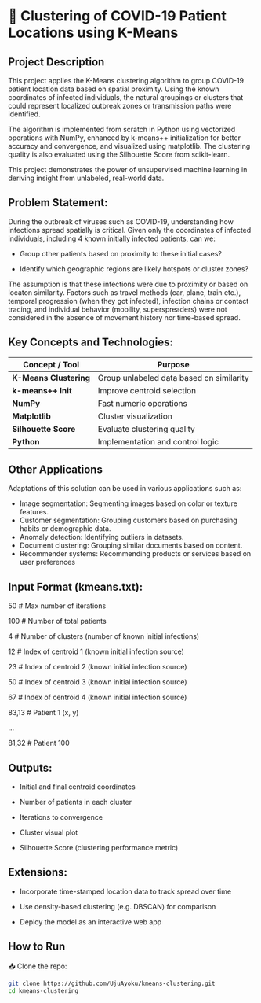 # 🦠 Clustering of COVID-19 Patient Locations using K-Means

## Project Description
This project applies the K-Means clustering algorithm to group COVID-19 patient location data based on spatial proximity. Using the known coordinates of infected individuals, the natural groupings or clusters that could represent localized outbreak zones or transmission paths were identified.

The algorithm is implemented from scratch in Python using vectorized operations with NumPy, enhanced by k-means++ initialization for better accuracy and convergence, and visualized using matplotlib. The clustering quality is also evaluated using the Silhouette Score from scikit-learn.

This project demonstrates the power of unsupervised machine learning in deriving insight from unlabeled, real-world data.

## Problem Statement:
During the outbreak of viruses such as COVID-19, understanding how infections spread spatially is critical. Given only the coordinates of infected individuals, including 4 known initially infected patients, can we:

- Group other patients based on proximity to these initial cases?

- Identify which geographic regions are likely hotspots or cluster zones?

The assumption is that these infections were due to proximity or based on locaton similarity. Factors such as travel methods (car, plane, train etc.), temporal progression (when they got infected), infection chains or contact tracing, and individual behavior (mobility, superspreaders) were not considered in the absence of movement history nor time-based spread.

## Key Concepts and Technologies:
| Concept / Tool         | Purpose                                  |
| ---------------------- | ---------------------------------------- |
| **K-Means Clustering** | Group unlabeled data based on similarity |
| **k-means++ Init**     | Improve centroid selection               |
| **NumPy**              | Fast numeric operations                  |
| **Matplotlib**         | Cluster visualization                    |
| **Silhouette Score**   | Evaluate clustering quality              |
| **Python**             | Implementation and control logic         |

## Other Applications
Adaptations of this solution can be used in various applications such as:
- Image segmentation: Segmenting images based on color or texture features.
- Customer segmentation: Grouping customers based on purchasing habits or demographic data.
- Anomaly detection: Identifying outliers in datasets.
- Document clustering: Grouping similar documents based on content.
- Recommender systems: Recommending products or services based on user preferences


## Input Format (kmeans.txt):
50              # Max number of iterations

100             # Number of total patients

4               # Number of clusters (number of known initial infections)

12              # Index of centroid 1 (known initial infection source)

23              # Index of centroid 2 (known initial infection source)

50              # Index of centroid 3 (known initial infection source)

67              # Index of centroid 4 (known initial infection source)

83,13           # Patient 1 (x, y)

...

81,32           # Patient 100

## Outputs:
- Initial and final centroid coordinates

- Number of patients in each cluster

- Iterations to convergence

- Cluster visual plot

- Silhouette Score (clustering performance metric)


## Extensions:
- Incorporate time-stamped location data to track spread over time

- Use density-based clustering (e.g. DBSCAN) for comparison

- Deploy the model as an interactive web app


## How to Run

📥 Clone the repo:
   ```bash
   git clone https://github.com/UjuAyoku/kmeans-clustering.git
   cd kmeans-clustering
